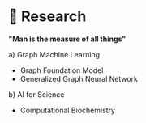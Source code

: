 # 🔎 Research 

**"Man is the measure of all things"**

a) Graph Machine Learning

- Graph Foundation Model
- Generalized Graph Neural Network

b) AI for Science

- Computational Biochemistry